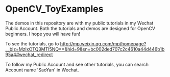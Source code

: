# OpenCV_ToyExamples
The demos in this repository are with my public tutorials in my Wechat Public Account.
Both the tutorials and demos are designed for OpenCV beginners. I hope you will have fun!

To see the tutorials, go to
http://mp.weixin.qq.com/mp/homepage?__biz=MzIxOTQ3MTI5NQ==&hid=9&sn=bc002ded707c2c4610a44d446b1b95a4#wechat_redirect

To follow my Public Account and see other tutorials, you can search Account name 'SaoYan' in Wechat.
